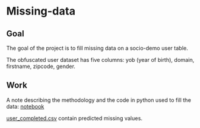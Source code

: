 # Missing-data

## Goal
  The goal of the project is to fill missing data on a socio-demo user table.
  
  The obfuscated user dataset has five columns: yob (year of birth), domain, firstname, zipcode, gender. 
  
## Work
  A note describing the methodology and the code in python used to fill the data: [notebook](https://github.com/Ismaelsj/Missing-data/blob/master/notebook.ipynb)
  
  [user_completed.csv](https://github.com/Ismaelsj/Missing-data/blob/master/user_completed.csv) contain predicted missing values.
